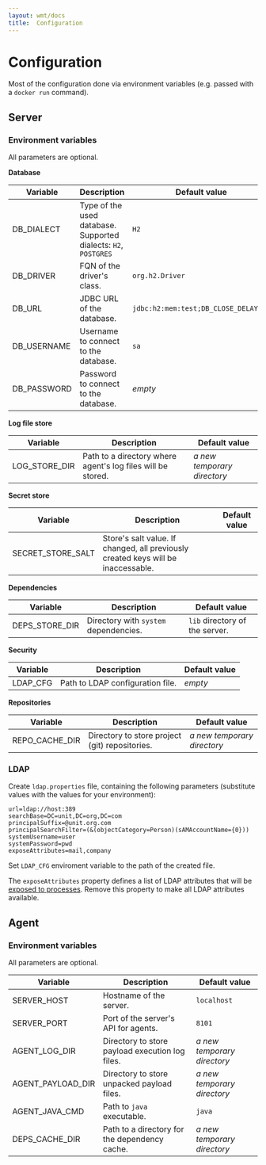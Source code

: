 ```yaml
---
layout: wmt/docs
title:  Configuration
---
```


# Configuration

Most of the configuration done via environment variables (e.g. passed with a `docker run` command).

## Server

### Environment variables

All parameters are optional.

**Database**

| Variable    | Description                                                     | Default value                        |
|-------------|-----------------------------------------------------------------|--------------------------------------|
| DB_DIALECT  | Type of the used database. Supported dialects: `H2`, `POSTGRES` | `H2`                                 |
| DB_DRIVER   | FQN of the driver's class.                                      | `org.h2.Driver`                      |
| DB_URL      | JDBC URL of the database.                                       | `jdbc:h2:mem:test;DB_CLOSE_DELAY=-1` |
| DB_USERNAME | Username to connect to the database.                            | `sa`                                 |
| DB_PASSWORD | Password to connect to the database.                            | _empty_                              |

**Log file store**

| Variable      | Description                                                 | Default value               |
|---------------|-------------------------------------------------------------|-----------------------------|
| LOG_STORE_DIR | Path to a directory where agent's log files will be stored. | _a new temporary directory_ |

**Secret store**

| Variable          | Description                                                                       | Default value |
|-------------------|-----------------------------------------------------------------------------------|---------------|
| SECRET_STORE_SALT | Store's salt value. If changed, all previously created keys will be inaccessable. |               |

**Dependencies**

| Variable           | Description                           | Default value                  |
|--------------------|---------------------------------------|--------------------------------|
| DEPS_STORE_DIR     | Directory with `system` dependencies. | `lib` directory of the server. |

**Security**

| Variable | Description                      | Default value          |
|----------|----------------------------------|------------------------|
| LDAP_CFG | Path to LDAP configuration file. | _empty_                |

**Repositories**

| Variable       | Description                                    | Default value               |
|----------------|------------------------------------------------|-----------------------------|
| REPO_CACHE_DIR | Directory to store project (git) repositories. | _a new temporary directory_ |

### LDAP

Create `ldap.properties` file, containing the following parameters
(substitute values with the values for your environment):

```
url=ldap://host:389
searchBase=DC=unit,DC=org,DC=com
principalSuffix=@unit.org.com
principalSearchFilter=(&(objectCategory=Person)(sAMAccountName={0}))
systemUsername=user
systemPassword=pwd
exposeAttributes=mail,company
```

Set `LDAP_CFG` enviroment variable to the path of the created file.

The `exposeAttributes` property defines a list of LDAP attributes that will be
[exposed to processes](./processes.html#provided-variables). Remove this property
to make all LDAP attributes available.

## Agent

### Environment variables

All parameters are optional.

| Variable          | Description                                     | Default value               |
|-------------------|-------------------------------------------------|-----------------------------|
| SERVER_HOST       | Hostname of the server.                         | `localhost`                 |
| SERVER_PORT       | Port of the server's API for agents.            | `8101`                      |
| AGENT_LOG_DIR     | Directory to store payload execution log files. | _a new temporary directory_ |
| AGENT_PAYLOAD_DIR | Directory to store unpacked payload files.      | _a new temporary directory_ |
| AGENT_JAVA_CMD    | Path to `java` executable.                      | `java`                      |
| DEPS_CACHE_DIR    | Path to a directory for the dependency cache.   | _a new temporary directory_ |
